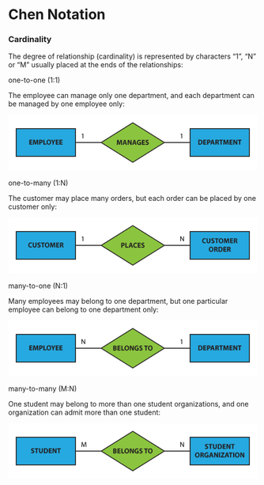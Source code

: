 # Chen Notation


### Cardinality

The degree of relationship (cardinality) is represented by characters “1”, “N” or “M” usually placed at the ends of the relationships:

one-to-one (1:1)


The employee can manage only one department, and each department can be managed by one employee only:

![One-to-one](../assets/db/1.png)


one-to-many (1:N)

The customer may place many orders, but each order can be placed by one customer only:

![One-to-one](../assets/db/2.png)


many-to-one (N:1)

Many employees may belong to one department, but one particular employee can belong to one department only:

![One-to-one](../assets/db/3.png)


many-to-many (M:N)

One student may belong to more than one student organizations, and one organization can admit more than one student:

![One-to-one](../assets/db/4.png)

